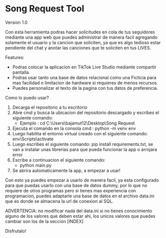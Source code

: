 # Song Request Tool

Version 1.0

Con esta herramienta podras hacer solicitudes en cola de tus seguidores mediante una app web que puedes administrar de manera facil agregando solamente el usuario y la cancion que soliciten, ya que es algo tedioso estar pendiente del chat y anotar las canciones que te soliciten en tus LIVES.

Features:
 - Podras colocar la aplicacion en TikTok Live Studio mediante compartir pantalla.
 - Podras usar tanto una base de datos relacional como una Ficticia para mas facilidad o limitacion de hardware si requieres de menos recursos.
 - Puedes personalizar el texto de la pagina con tus datos de preferencia.

Como lo puedo usar?

1) Decarga el repositorio a tu escritorio
2) Abre cmd y busca la ubicacion del repositorio descargado y escribes el siguiente comando:
    - Ejemplo : cd C:\Users\bajamut12\Desktop\Song Request
3) Ejecuta el comando en la consola cmd :  python -m venv env
4) Luego habilita el entorno virtual creado con el siguiente comando: env\Scripts\activate
3) Luego escribes el siguiente comando: pip install requirements.txt, se van a instalar unas librerias para que pueda funcionar la app o arrojara error
4) Escribe a continuacion el siguiente comando:
    - python main.py
5) Se abrira automaticamente la app, a empezar a usar!

Con esto ya puedes empezar a usarlo de manera facil, ya esta configurado para que puedas usarlo con una base de datos dummy, por lo que no requiere de otros programas pero si tienes mas experiencia
con programacion, puedes adaptarle una base de datos en el archivo data.ini que es donde se almacena la url de conexion al SQL.

ADVERTENCIA: no modificar nada del data.ini si no tienes conocimiento alguno de los valores que deben estar ahi, los unicos valores que puedes cambiar son los de la seccion [INDEX]

Disfrutalo!
